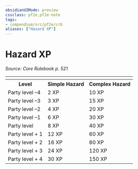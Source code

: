 ```yaml
---
obsidianUIMode: preview
cssclass: pf2e,pf2e-note
tags:
- compendium/src/pf2e/crb
aliases: ["Hazard XP"]
---
```

# Hazard XP  
*Source: Core Rulebook p. 521*  

<table>
<tr>
  <th colspan="2"></th>
</tr>
<tr>
  <th>Level</th>
  <th>Simple Hazard</th>
  <th>Complex Hazard</th>
</tr>
<tr>
  <td>Party level –4</td>
  <td>2 XP</td>
  <td>10 XP</td>
</tr>
<tr>
  <td>Party level –3</td>
  <td>3 XP</td>
  <td>15 XP</td>
</tr>
<tr>
  <td>Party level –2</td>
  <td>4 XP</td>
  <td>20 XP</td>
</tr>
<tr>
  <td>Party level –1</td>
  <td>6 XP</td>
  <td>30 XP</td>
</tr>
<tr>
  <td>Party level</td>
  <td>8 XP</td>
  <td>40 XP</td>
</tr>
<tr>
  <td>Party level + 1</td>
  <td>12 XP</td>
  <td>60 XP</td>
</tr>
<tr>
  <td>Party level + 2</td>
  <td>16 XP</td>
  <td>80 XP</td>
</tr>
<tr>
  <td>Party level + 3</td>
  <td>24 XP</td>
  <td>120 XP</td>
</tr>
<tr>
  <td>Party level + 4</td>
  <td>30 XP</td>
  <td>150 XP</td>
</tr>
</table>
